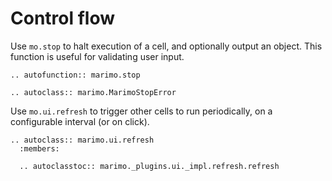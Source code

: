 # Control flow

Use `mo.stop` to halt execution of a cell, and optionally output an object.
This function is useful for validating user input.

```{eval-rst}
.. autofunction:: marimo.stop
```

```{eval-rst}
.. autoclass:: marimo.MarimoStopError
```

Use `mo.ui.refresh` to trigger other cells to run periodically, on a configurable
interval (or on click).

```{eval-rst}
.. autoclass:: marimo.ui.refresh
  :members:

  .. autoclasstoc:: marimo._plugins.ui._impl.refresh.refresh
```
